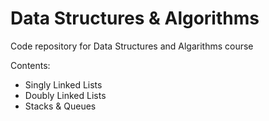 # Data Structures & Algorithms

Code repository for Data Structures and Algarithms course

Contents:
- Singly Linked Lists
- Doubly Linked Lists
- Stacks & Queues